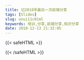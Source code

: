 ```yaml
---
title: 记2018年最后一次前端分享
tags: [Slides]
slug: unui11c01ml
keywords: 培训,分享,前端分享,知识分享
date: 2018-12-13 21:32:05
---
```

{{< safeHTML >}}
<script>
    $(function(){
        let str = ""
      for(var i = 2;i<=81;i++){
          var count ="";
          if(i<10){
              count = "00"+ i;
          }else if(i<100&&i>=10){
               count = "0"+ i;
          }
          
          str = str + '<img style="margin-bottom:10px" src="https://static.alili.tech/images/slides/vueConfSlides/vueConfSlides.'+ count +'.jpeg" />'
      }
      $('.imageBox').html(str)
    })
</script>
<div class='imageBox'></div>
{{< /safeHTML >}}